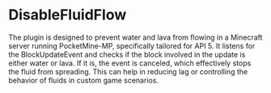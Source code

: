 # DisableFluidFlow

The plugin is designed to prevent water and lava from flowing in a Minecraft server running PocketMine-MP, specifically tailored for API 5. It listens for the BlockUpdateEvent and checks if the block involved in the update is either water or lava. If it is, the event is canceled, which effectively stops the fluid from spreading. This can help in reducing lag or controlling the behavior of fluids in custom game scenarios.
